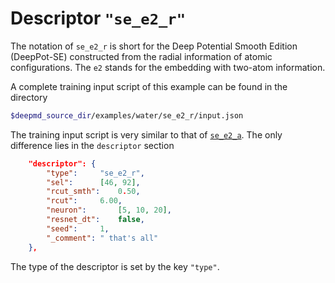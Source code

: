 # Descriptor `"se_e2_r"`

The notation of `se_e2_r` is short for the Deep Potential Smooth Edition (DeepPot-SE) constructed from the radial information of atomic configurations. The `e2` stands for the embedding with two-atom information. 

A complete training input script of this example can be found in the directory
```bash
$deepmd_source_dir/examples/water/se_e2_r/input.json
```

The training input script is very similar to that of [`se_e2_a`](train-se-e2-a.md#the-training-input-script). The only difference lies in the `descriptor` section
```json
	"descriptor": {
	    "type":		"se_e2_r",
	    "sel":		[46, 92],
	    "rcut_smth":	0.50,
	    "rcut":		6.00,
	    "neuron":		[5, 10, 20],
	    "resnet_dt":	false,
	    "seed":		1,
	    "_comment": " that's all"
	},
```
The type of the descriptor is set by the key `"type"`.
